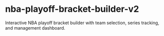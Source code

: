 # nba-playoff-bracket-builder-v2
Interactive NBA playoff bracket builder with team selection, series tracking, and management dashboard.
